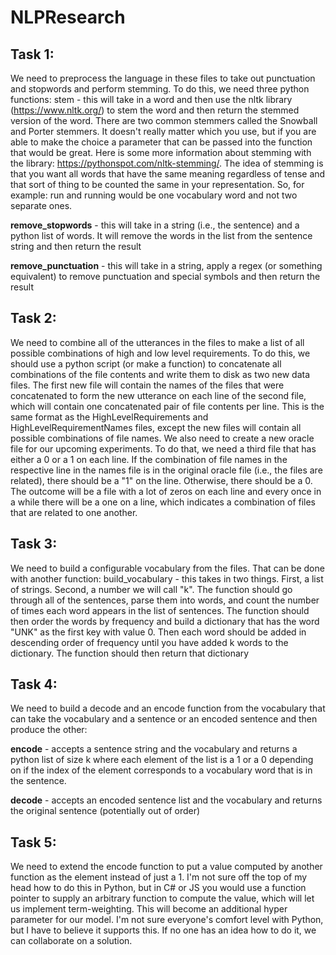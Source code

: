 # NLPResearch

## Task 1: 
        
We need to preprocess the language in these files to take out punctuation and stopwords and perform stemming. To do this, we need three python functions:
stem - this will take in a word and then use the nltk library (https://www.nltk.org/) to stem the word and then return the stemmed version of the word. There are two common stemmers called the Snowball and Porter stemmers. It doesn't really matter which you use, but if you are able to make the choice a parameter that can be passed into the function that would be great. Here is some more information about stemming with the library: https://pythonspot.com/nltk-stemming/. The idea of stemming is that you want all words that have the same meaning regardless of tense and that sort of thing to be counted the same in your representation. So, for example: run and running would be one vocabulary word and not two separate ones. 

**remove_stopwords** - this will take in a string (i.e., the sentence) and a python list of words. It will remove the words in the list from the sentence string and then return the result

**remove_punctuation** - this will take in a string, apply a regex (or something equivalent) to remove punctuation and special symbols and then return the result

## Task 2: 

We need to combine all of the utterances in the files to make a list of all possible combinations of high and low level requirements. To do this, we should use a python script (or make a function) to concatenate all combinations of the file contents and write them to disk as two new data files. The first new file will contain the names of the files that were concatenated to form the new utterance on each line of the second file, which will contain one concatenated pair of file contents per line. This is the same format as the HighLevelRequirements and HighLevelRequirementNames files, except the new files will contain all possible combinations of file names. We also need to create a new oracle file for our upcoming experiments. To do that, we need a third file that has either a 0 or a 1 on each line. If the combination of file names in the respective line in the names file is in the original oracle file (i.e., the files are related), there should be a "1" on the line. Otherwise, there should be a 0. The outcome will be a file with a lot of zeros on each line and every once in a while there will be a one on a line, which indicates a combination of files that are related to one another.

## Task 3: 

We need to build a configurable vocabulary from the files. That can be done with another function:
build_vocabulary - this takes in two things. First, a list of strings. Second, a number we will call "k". The function should go through all of the sentences, parse them into words, and count the number of times each word appears in the list of sentences. The function should then order the words by frequency and build a dictionary that has the word "UNK" as the first key with value 0. Then each word should be added in descending order of frequency until you have added k words to the dictionary. The function should then return that dictionary

## Task 4: 

We need to build a decode and an encode function from the vocabulary that can take the vocabulary and a sentence or an encoded sentence and then produce the other:
    
**encode** - accepts a sentence string and the vocabulary and returns a python list of size k where each element of the list is a 1 or a 0 depending on if the index of the element corresponds to a vocabulary word that is in the sentence.

**decode** - accepts an encoded sentence list and the vocabulary and returns the original sentence (potentially out of order)

## Task 5: 

We need to extend the encode function to put a value computed by another function as the element instead of just a 1. I'm not sure off the top of my head how to do this in Python, but in C# or JS you would use a function pointer to supply an arbitrary function to compute the value, which will let us implement term-weighting. This will become an additional hyper parameter for our model. I'm not sure everyone's comfort level with Python, but I have to believe it supports this. If no one has an idea how to do it, we can collaborate on a solution.